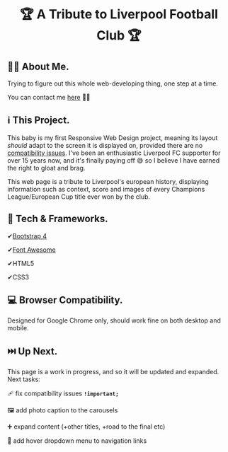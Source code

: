 <h1 align="center">
    🏆 A Tribute to Liverpool Football Club 🏆
</h1>

## 👩‍💻 About Me.
Trying to figure out this whole web-developing thing, one step at a time.

You can contact me [here](https://linkedin.com/in/nolascobruna) 🙋‍♀️

## ℹ This Project.
This baby is my first Responsive Web Design project, meaning its layout *should* adapt to the screen it is displayed on, provided there are no [compatibility issues](#-Browser-Compatibility). I've been an enthusiastic Liverpool FC supporter for over 15 years now, and it's finally paying off 😅 so I believe I have earned the right to gloat and brag.

This web page is a tribute to Liverpool's european history, displaying information such as context, score and images of every Champions League/European Cup title ever won by the club. 

## 🚀 Tech & Frameworks.

✔[Bootstrap 4](https://getbootstrap.com/)

✔[Font Awesome](https://fontawesome.com/)

✔HTML5

✔CSS3

## 💻 Browser Compatibility.
Designed for Google Chrome only, should work fine on both desktop and mobile.

## ⏭️ Up Next.
This page is a work in progress, and so it will be updated and expanded. Next tasks:

🩹 fix compatibility issues **```!important;```**

🖼️ add photo caption to the carousels

➕ expand content (+other titles, +road to the final etc)

🔻 add hover dropdown menu to navigation links
